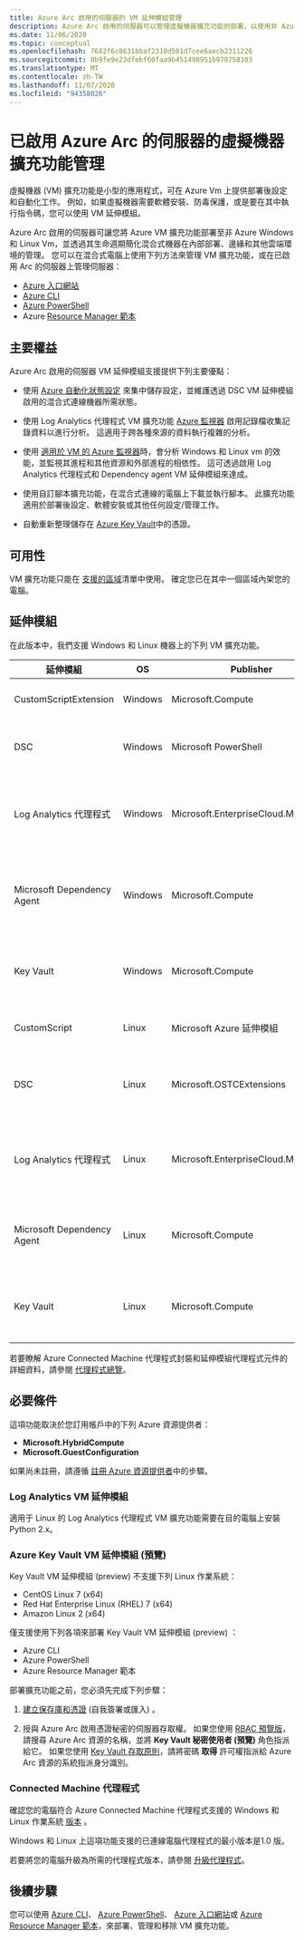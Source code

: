 ```yaml
---
title: Azure Arc 啟用的伺服器的 VM 延伸模組管理
description: Azure Arc 啟用的伺服器可以管理虛擬機器擴充功能的部署，以使用非 Azure Vm 提供部署後設定和自動化工作。
ms.date: 11/06/2020
ms.topic: conceptual
ms.openlocfilehash: 7682f6c8631bbaf2310d501d7cee6aecb2311226
ms.sourcegitcommit: 0b9fe9e23dfebf60faa9b451498951b970758103
ms.translationtype: MT
ms.contentlocale: zh-TW
ms.lasthandoff: 11/07/2020
ms.locfileid: "94358026"
---
```

# <a name="virtual-machine-extension-management-with-azure-arc-enabled-servers"></a>已啟用 Azure Arc 的伺服器的虛擬機器擴充功能管理

虛擬機器 (VM) 擴充功能是小型的應用程式，可在 Azure Vm 上提供部署後設定和自動化工作。 例如，如果虛擬機器需要軟體安裝、防毒保護，或是要在其中執行指令碼，您可以使用 VM 延伸模組。

Azure Arc 啟用的伺服器可讓您將 Azure VM 擴充功能部署至非 Azure Windows 和 Linux Vm，並透過其生命週期簡化混合式機器在內部部署、邊緣和其他雲端環境的管理。 您可以在混合式電腦上使用下列方法來管理 VM 擴充功能，或在已啟用 Arc 的伺服器上管理伺服器：

- [Azure 入口網站](manage-vm-extensions-portal.md)
- [Azure CLI](manage-vm-extensions-cli.md)
- [Azure PowerShell](manage-vm-extensions-powershell.md)
- Azure [Resource Manager 範本](manage-vm-extensions-template.md)

## <a name="key-benefits"></a>主要權益

Azure Arc 啟用的伺服器 VM 延伸模組支援提供下列主要優點：

- 使用 [Azure 自動化狀態設定](../../automation/automation-dsc-overview.md) 來集中儲存設定，並維護透過 DSC VM 延伸模組啟用的混合式連線機器所需狀態。

- 使用 Log Analytics 代理程式 VM 擴充功能 [Azure 監視器](../../azure-monitor/platform/data-platform-logs.md) 啟用記錄檔收集記錄資料以進行分析。 這適用于跨各種來源的資料執行複雜的分析。

- 使用 [適用於 VM 的 Azure 監視器](../../azure-monitor/insights/vminsights-overview.md)時，會分析 Windows 和 Linux vm 的效能，並監視其進程和其他資源和外部進程的相依性。 這可透過啟用 Log Analytics 代理程式和 Dependency agent VM 延伸模組來達成。

- 使用自訂腳本擴充功能，在混合式連線的電腦上下載並執行腳本。 此擴充功能適用於部署後設定、軟體安裝或其他任何設定/管理工作。

- 自動重新整理儲存在 [Azure Key Vault](../../key-vault/general/overview.md)中的憑證。

## <a name="availability"></a>可用性

VM 擴充功能只能在 [支援的區域](overview.md#supported-regions)清單中使用。 確定您已在其中一個區域內架您的電腦。

## <a name="extensions"></a>延伸模組

在此版本中，我們支援 Windows 和 Linux 機器上的下列 VM 擴充功能。

|延伸模組 |OS |Publisher |其他資訊 |
|----------|---|----------|-----------------------|
|CustomScriptExtension |Windows |Microsoft.Compute |[Windows 自訂腳本擴充功能](../../virtual-machines/extensions/custom-script-windows.md)|
|DSC |Windows |Microsoft PowerShell|[Windows PowerShell DSC 延伸模組](../../virtual-machines/extensions/dsc-windows.md)|
|Log Analytics 代理程式 |Windows |Microsoft.EnterpriseCloud.Monitoring |[適用于 Windows 的 Log Analytics VM 擴充功能](../../virtual-machines/extensions/oms-windows.md)|
|Microsoft Dependency Agent | Windows |Microsoft.Compute | [適用于 Windows 的相依性代理程式虛擬機器擴充功能](../../virtual-machines/extensions/agent-dependency-windows.md)|
|Key Vault | Windows | Microsoft.Compute | [適用於 Windows 的金鑰保存庫虛擬機器擴充功能](../../virtual-machines/extensions/key-vault-windows.md) |
|CustomScript|Linux |Microsoft Azure 延伸模組 |[Linux 自訂腳本擴充功能第2版](../../virtual-machines/extensions/custom-script-linux.md) |
|DSC |Linux |Microsoft.OSTCExtensions |[適用于 Linux 的 PowerShell DSC 擴充功能](../../virtual-machines/extensions/dsc-linux.md) |
|Log Analytics 代理程式 |Linux |Microsoft.EnterpriseCloud.Monitoring |[適用于 Linux 的 Log Analytics VM 擴充功能](../../virtual-machines/extensions/oms-linux.md) |
|Microsoft Dependency Agent | Linux |Microsoft.Compute | [適用于 Linux 的相依性代理程式虛擬機器擴充功能](../../virtual-machines/extensions/agent-dependency-linux.md) |
|Key Vault | Linux | Microsoft.Compute | [適用於 Linux 的金鑰保存庫虛擬機器擴充功能](../../virtual-machines/extensions/key-vault-linux.md) |

若要瞭解 Azure Connected Machine 代理程式封裝和延伸模組代理程式元件的詳細資料，請參閱 [代理程式總覽](agent-overview.md#agent-component-details)。

## <a name="prerequisites"></a>必要條件

這項功能取決於您訂用帳戶中的下列 Azure 資源提供者：

- **Microsoft.HybridCompute**
- **Microsoft.GuestConfiguration**

如果尚未註冊，請遵循 [註冊 Azure 資源提供者](agent-overview.md#register-azure-resource-providers)中的步驟。

### <a name="log-analytics-vm-extension"></a>Log Analytics VM 延伸模組

適用于 Linux 的 Log Analytics 代理程式 VM 擴充功能需要在目的電腦上安裝 Python 2.x。

### <a name="azure-key-vault-vm-extension-preview"></a>Azure Key Vault VM 延伸模組 (預覽) 

Key Vault VM 延伸模組 (preview) 不支援下列 Linux 作業系統：

- CentOS Linux 7 (x64)
- Red Hat Enterprise Linux (RHEL) 7 (x64)
- Amazon Linux 2 (x64)

僅支援使用下列各項來部署 Key Vault VM 延伸模組 (preview) ：

- Azure CLI
- Azure PowerShell
- Azure Resource Manager 範本

部署擴充功能之前，您必須先完成下列步驟：

1. [建立保存庫和憑證](../../key-vault/certificates/quick-create-portal.md) (自我簽署或匯入) 。

2. 授與 Azure Arc 啟用憑證秘密的伺服器存取權。 如果您使用 [RBAC 預覽版](../../key-vault/general/rbac-guide.md)，請搜尋 Azure Arc 資源的名稱，並將 **Key Vault 秘密使用者 (預覽)** 角色指派給它。 如果您使用 [Key Vault 存取原則](../../key-vault/general/assign-access-policy-portal.md)，請將密碼 **取得** 許可權指派給 Azure Arc 資源的系統指派身分識別。

### <a name="connected-machine-agent"></a>Connected Machine 代理程式

確認您的電腦符合 Azure Connected Machine 代理程式支援的 Windows 和 Linux 作業系統 [版本](agent-overview.md#supported-operating-systems) 。

Windows 和 Linux 上這項功能支援的已連線電腦代理程式的最小版本是1.0 版。

若要將您的電腦升級為所需的代理程式版本，請參閱 [升級代理程式](manage-agent.md#upgrading-agent)。

## <a name="next-steps"></a>後續步驟

您可以使用 [Azure CLI](manage-vm-extensions-cli.md)、 [Azure PowerShell](manage-vm-extensions-powershell.md)、 [Azure 入口網站](manage-vm-extensions-portal.md)或 [Azure Resource Manager 範本](manage-vm-extensions-template.md)，來部署、管理和移除 VM 擴充功能。
